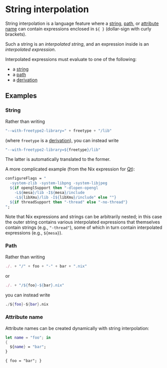 # String interpolation

String interpolation is a language feature where a [string], [path], or [attribute name] can contain expressions enclosed in `${ }` (dollar-sign with curly brackets).

Such a string is an *interpolated string*, and an expression inside is an *interpolated expression*.

Interpolated expressions must evaluate to one of the following:

- a [string]
- a [path]
- a [derivation]

[string]: ./values.md#type-string
[path]: ./values.md#type-path
[attribute name]: ./values.md#attribute-set
[derivation]: @docroot@/glossary.md#gloss-derivation

## Examples

### String

Rather than writing

```nix
"--with-freetype2-library=" + freetype + "/lib"
```

(where `freetype` is a [derivation]), you can instead write

```nix
"--with-freetype2-library=${freetype}/lib"
```

The latter is automatically translated to the former.

A more complicated example (from the Nix expression for [Qt](http://www.trolltech.com/products/qt)):

```nix
configureFlags = "
  -system-zlib -system-libpng -system-libjpeg
  ${if openglSupport then "-dlopen-opengl
    -L${mesa}/lib -I${mesa}/include
    -L${libXmu}/lib -I${libXmu}/include" else ""}
  ${if threadSupport then "-thread" else "-no-thread"}
";
```

Note that Nix expressions and strings can be arbitrarily nested;
in this case the outer string contains various interpolated expressions that themselves contain strings (e.g., `"-thread"`), some of which in turn contain interpolated expressions (e.g., `${mesa}`).

### Path

Rather than writing

```nix
./. + "/" + foo + "-" + bar + ".nix"
```

or

```nix
./. + "/${foo}-${bar}.nix"
```

you can instead write

```nix
./${foo}-${bar}.nix
```

### Attribute name

Attribute names can be created dynamically with string interpolation:

```nix
let name = "foo"; in
{
  ${name} = "bar";
}
```

    { foo = "bar"; }
